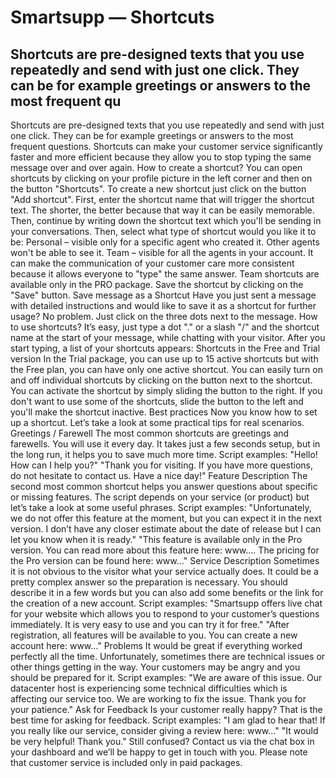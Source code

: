 # Smartsupp — Shortcuts
## Shortcuts are pre-designed texts that you use repeatedly and send with just one click. They can be for example greetings or answers to the most frequent qu
Shortcuts are pre-designed texts that you use repeatedly and send with just one click. They can be for example greetings or answers to the most frequent questions. Shortcuts can make your customer service significantly faster and more efficient because they allow you to stop typing the same message over and over again.
How to create a shortcut?
You can open shortcuts by clicking on your profile picture in the left corner and then on the button "Shortcuts". To create a new shortcut just click on the button "Add shortcut".
First, enter the shortcut name that will trigger the shortcut text. The shorter, the better because that way it can be easily memorable. Then, continue by writing down the shortcut text which you'll be sending in your conversations.
Then, select what type of shortcut would you like it to be:
Personal – visible only for a specific agent who created it. Other agents won't be able to see it.
Team – visible for all the agents in your account. It can make the communication of your customer care more consistent because it allows everyone to "type" the same answer.
Team shortcuts are available only in the PRO package.
Save the shortcut by clicking on the "Save" button.
Save message as a Shortcut
Have you just sent a message with detailed instructions and would like to save it as a shortcut for further usage? No problem. Just click on the three dots next to the message.
How to use shortcuts?
It’s easy, just type a dot "." or a slash "/" and the shortcut name at the start of your message, while chatting with your visitor. After you start typing, a list of your shortcuts appears:
Shortcuts in the Free and Trial version
In the Trial package, you can use up to 15 active shortcuts but with the Free plan, you can have only one active shortcut. You can easily turn on and off individual shortcuts by clicking on the button next to the shortcut. You can activate the shortcut by simply sliding the button to the right. If you don't want to use some of the shortcuts, slide the button to the left and you'll make the shortcut inactive. 
Best practices
Now you know how to set up a shortcut. Let’s take a look at some practical tips for real scenarios.
Greetings / Farewell
The most common shortcuts are greetings and farewells. You will use it every day. It takes just a few seconds setup, but in the long run, it helps you to save much more time.
Script examples:
"Hello! How can I help you?"
"Thank you for visiting. If you have more questions, do not hesitate to contact us. Have a nice day!"
Feature Description
The second most common shortcut helps you answer questions about specific or missing features. The script depends on your service (or product) but let’s take a look at some useful phrases.
Script examples:
"Unfortunately, we do not offer this feature at the moment, but you can expect it in the next version. I don’t have any closer estimate about the date of release but I can let you know when it is ready."
"This feature is available only in the Pro version. You can read more about this feature here: www…. The pricing for the Pro version can be found here: www…"
Service Description
Sometimes it is not obvious to the visitor what your service actually does. It could be a pretty complex answer so the preparation is necessary. You should describe it in a few words but you can also add some benefits or the link for the creation of a new account.
Script examples:
"Smartsupp offers live chat for your website which allows you to respond to your customer’s questions immediately. It is very easy to use and you can try it for free."
"After registration, all features will be available to you. You can create a new account here: www…"
Problems
It would be great if everything worked perfectly all the time. Unfortunately, sometimes there are technical issues or other things getting in the way. Your customers may be angry and you should be prepared for it.
Script examples:
"We are aware of this issue. Our datacenter host is experiencing some technical difficulties which is affecting our service too. We are working to fix the issue. Thank you for your patience."
Ask for Feedback
Is your customer really happy? That is the best time for asking for feedback.
Script examples:
"I am glad to hear that! If you really like our service, consider giving a review here: www…"
"It would be very helpful! Thank you."
Still confused? Contact us via the chat box in your dashboard and we’ll be happy to get in touch with you. Please note that customer service is included only in paid packages.

